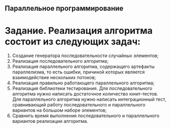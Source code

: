 ## Параллельное программирование
# Задание. Реализация алгоритма состоит из следующих задач:
1.	Создание генератора последовательности случайных элементов;
2.	Реализация последовательного алгоритма;
3.	Реализация параллельного алгоритма, содержащего артефакты параллелизма, то есть ошибки, причиной которых является взаимодействие нескольких потоков;
4.	Реализация правильно работающего параллельного алгоритма;
5.	Реализация библиотеки тестирования. Для последовательного алгоритма нужно написать достаточное количество юнит-тестов. Для параллельного алгоритма нужно написать интеграционный тест, сравнивающий работу последовательного и параллельного вариантов на большом наборе элементов;
6.	Сравнить время выполнения последовательного и параллельного вариантов реализации алгоритма.
